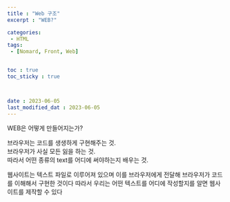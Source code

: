 ```yaml
---
title : "Web 구조"
excerpt : "WEB?"

categories: 
 - HTML
tags: 
 - [Nomard, Front, Web]


toc : true
toc_sticky : true



date : 2023-06-05
last_modified_dat : 2023-06-05
---
```

<div class='notice--info' markdown='1'>
WEB은 어떻게 만들어지는가?
</div>

브라우저는 코드를 생생하게 구현해주는 것.  
브라우저가 사실 모든 잃을 하는 것.  
따라서 어떤 종류의 text를 어디에 써야하는지 배우는 것.  

<div class='notice--success' markdown='1'>
웹사이트는 텍스트 파일로 이루어져 있으며 이를 브라우저에게 전달해  
브라우저가 코드를 이해해서 구현한 것이다  
따라서 우리는 어떤 텍스트를 어디에 작성할지를 알면 웹사이트를 제작할 수 있다  
</div>
